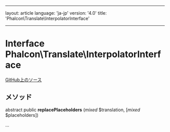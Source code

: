 * * *

layout: article language: 'ja-jp' version: '4.0' title: 'Phalcon\Translate\InterpolatorInterface'

* * *

# Interface **Phalcon\Translate\InterpolatorInterface**

<a href="https://github.com/phalcon/cphalcon/tree/v4.0.0/phalcon/translate/interpolatorinterface.zep" class="btn btn-default btn-sm">GitHub上のソース</a>

## メソッド

abstract public **replacePlaceholders** (*mixed* $translation, [*mixed* $placeholders])

...